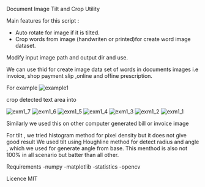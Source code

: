 Document Image Tilt and Crop Utility

Main features for this script : 
- Auto rotate for image if it is tilted. 
- Crop words from image (handwriten or printed)for create word image dataset.

Modify input image path and output dir and use.

We can use thid for create image data set of words in documents images i.e invoice, shop payment slip
,online and offine prescription.


For example 
![example1](https://user-images.githubusercontent.com/43409588/129538872-50038555-f5b5-450d-bcc0-5cd129ffd6f2.png)

crop detected text area into 

![exm1_7](https://user-images.githubusercontent.com/43409588/129539509-dab90149-6d61-4be4-970f-7c2feffba837.png)
![exm1_6](https://user-images.githubusercontent.com/43409588/129539515-8d7cc7bd-29e4-45ad-8827-69dd10d93e7e.png)
![exm1_5](https://user-images.githubusercontent.com/43409588/129539517-6a267d41-d22b-4d0b-bb06-710b9a26fbca.png)
![exm1_4](https://user-images.githubusercontent.com/43409588/129539520-b566ce7a-3baf-487f-9561-2ddcb0e67e54.png)
![exm1_3](https://user-images.githubusercontent.com/43409588/129539522-d91bc62c-ccbf-42d1-92fe-2c26c1f31069.png)
![exm1_2](https://user-images.githubusercontent.com/43409588/129539523-eece49c8-27d6-4b3d-9794-00e344501379.png)
![exm1_1](https://user-images.githubusercontent.com/43409588/129539525-97b76489-cb75-439c-9e17-236feb84ffe0.png)

Similarly we used this on other computer generated bill or invoice image

For tilt , we tried histogram method for pixel density but it does not give good result
We used tilt using Houghline method for detect radius and angle , which we used for generate angle from base. This menthod is also not 100% in all scenario 
but batter than all other.


Requirements 
-numpy
-matplotlib
-statistics
-opencv


Licence
MIT
